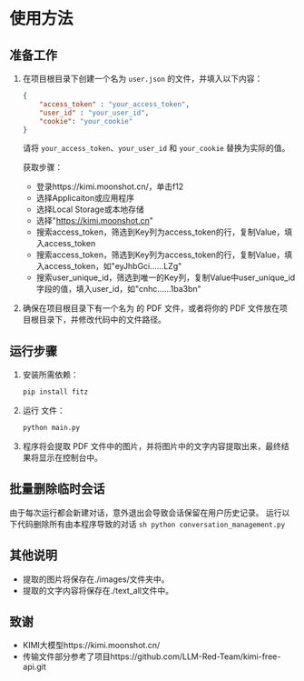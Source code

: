 # 使用方法

## 准备工作

1. 在项目根目录下创建一个名为 `user.json` 的文件，并填入以下内容：
    ```json
    {
        "access_token" : "your_access_token",
        "user_id" : "your_user_id",
        "cookie": "your_cookie"
    }
    ```
    请将 `your_access_token`、`your_user_id` 和 `your_cookie` 替换为实际的值。

    获取步骤：
    - 登录https://kimi.moonshot.cn/，单击f12
    - 选择Applicaiton或应用程序
    - 选择Local Storage或本地存储
    - 选择"https://kimi.moonshot.cn"
    - 搜索access_token，筛选到Key列为access_token的行，复制Value，填入access_token
    - 搜索access_token，筛选到Key列为access_token的行，复制Value，填入access_token，如"eyJhbGci......LZg"
    - 搜索user_unique_id，筛选到唯一的Key列，复制Value中user_unique_id字段的值，填入user_id，如"cnhc......1ba3bn"


2. 确保在项目根目录下有一个名为  的 PDF 文件，或者将你的 PDF 文件放在项目根目录下，并修改代码中的文件路径。

## 运行步骤

1. 安装所需依赖：
    ```sh
    pip install fitz
    ```

2. 运行  文件：
    ```sh
    python main.py
    ```

3. 程序将会提取 PDF 文件中的图片，并将图片中的文字内容提取出来，最终结果将显示在控制台中。

## 批量删除临时会话
由于每次运行都会新建对话，意外退出会导致会话保留在用户历史记录。
运行以下代码删除所有由本程序导致的对话
    ```sh
    python conversation_management.py
    ```

## 其他说明

- 提取的图片将保存在./images/文件夹中。
- 提取的文字内容将保存在./text_all文件中。

## 致谢
- KIMI大模型https://kimi.moonshot.cn/
- 传输文件部分参考了项目https://github.com/LLM-Red-Team/kimi-free-api.git